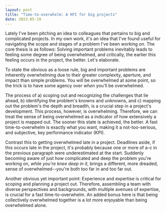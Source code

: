 ```yaml
---
layout: post
title: "Time-to-overwhelm: A KPI for big projects"
date: 2023-05-19
---
```


Lately I've been pitching an idea to colleagues that pertains to big and complicated projects. In my own work, it's an idea that I've found useful for navigating the scope and stages of a problem I've been working on. The core thesis is as follows: Solving important problems inevitably leads to feeling some degree of being overwhelmed, and critically, the earlier this feeling occurs in the project, the better. Let's elaborate.

To state the obvious as a loose rule, big and important problems are inherently overwhelming due to their greater complexity, aperture, and impact than simple problems. You *will* be overwhelmed at some point, so the trick is to have some agency over *when* you'll be overwhelmed.

The process of a) scoping out and recognizing the challenges that lie ahead, b) identifying the problem's knowns and unknowns, and c) mapping out the problem's the depth and breadth, is a crucial step in a project's development. This process, however, is overwhelming. Therefore, we can treat the sense of being overwhelmed as a indicator of how extensively a project is mapped out. The sooner this state is achieved, the better. A fast time-to-overwhelm is exactly what you want, making it a not-too-serious, and subjective, key performance indicator (KPI).

Contrast this to getting overwhelmed late in a project. Deadlines aside, if this occurs late in the project, it's probably because one or more of a-c in the previous paragraph were underestimated at the start. Suddenly becoming aware of just how complicated and deep the problem you're working on, *while you're knee deep in it*, brings a different, more dreaded, sense of overwhelmed--you're both too far in and too far out.

Another obvious yet important point: Experience and expertise is critical for scoping and planning a project out. Therefore, assembling a team with diverse perspectives and backgrounds, with multiple avenues of expertise, is crucial for a fast time-to-overwhelm. An added bonus here is that being collectively overwhelmed together is a lot more enjoyable than being overwhelmed alone. 